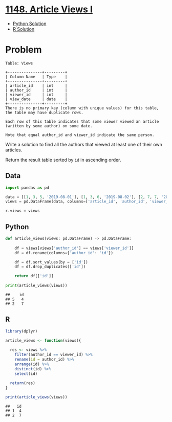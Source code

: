 
# [1148. Article Views I](https://leetcode.com/problems/article-views-i/)

- [Python Solution](#python)
- [R Solution](#r)

# Problem

    Table: Views

    +---------------+---------+
    | Column Name   | Type    |
    +---------------+---------+
    | article_id    | int     |
    | author_id     | int     |
    | viewer_id     | int     |
    | view_date     | date    |
    +---------------+---------+
    There is no primary key (column with unique values) for this table, the table may have duplicate rows.

    Each row of this table indicates that some viewer viewed an article (written by some author) on some date. 

    Note that equal author_id and viewer_id indicate the same person.

Write a solution to find all the authors that viewed at least one of
their own articles.

Return the result table sorted by `id` in ascending order.

## Data

``` python
import pandas as pd

data = [[1, 3, 5, '2019-08-01'], [1, 3, 6, '2019-08-02'], [2, 7, 7, '2019-08-01'], [2, 7, 6, '2019-08-02'], [4, 7, 1, '2019-07-22'], [3, 4, 4, '2019-07-21'], [3, 4, 4, '2019-07-21']]
views = pd.DataFrame(data, columns=['article_id', 'author_id', 'viewer_id', 'view_date']).astype({'article_id':'int', 'author_id':'int', 'viewer_id':'int', 'view_date':'datetime64[ns]'})

r.views = views
```

## Python

``` python
def article_views(views: pd.DataFrame) -> pd.DataFrame:
    
    df = views[views['author_id'] == views['viewer_id']]
    df = df.rename(columns={'author_id': 'id'})

    df = df.sort_values(by = ['id'])
    df = df.drop_duplicates(['id'])

    return df[['id']]
  
print(article_views(views))
```

    ##    id
    ## 5   4
    ## 2   7

## R

``` r
library(dplyr)

article_views <- function(views){
  
  res <- views %>%
    filter(author_id == viewer_id) %>%
    rename(id = author_id) %>%
    arrange(id) %>%
    distinct(id) %>%
    select(id)
  
  return(res)
}

print(article_views(views))
```

    ##   id
    ## 1  4
    ## 2  7
